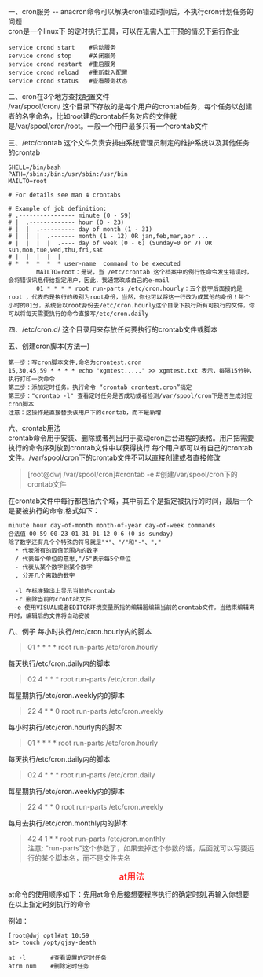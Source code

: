 一、cron服务 -- anacron命令可以解决cron错过时间后，不执行cron计划任务的问题  <br>
cron是一个linux下 的定时执行工具，可以在无需人工干预的情况下运行作业

    service crond start    #启动服务
    service crond stop     #关闭服务
    service crond restart  #重启服务
    service crond reload   #重新载入配置
    service crond status   #查看服务状态

二、cron在3个地方查找配置文件  <br>
/var/spool/cron/ 这个目录下存放的是每个用户的crontab任务，每个任务以创建者的名字命名，比如root建的crontab任务对应的文件就是/var/spool/cron/root。一般一个用户最多只有一个crontab文件

三、/etc/crontab 这个文件负责安排由系统管理员制定的维护系统以及其他任务的crontab
```
SHELL=/bin/bash
PATH=/sbin:/bin:/usr/sbin:/usr/bin
MAILTO=root

# For details see man 4 crontabs

# Example of job definition:
# .---------------- minute (0 - 59)
# |  .------------- hour (0 - 23)
# |  |  .---------- day of month (1 - 31)
# |  |  |  .------- month (1 - 12) OR jan,feb,mar,apr ...
# |  |  |  |  .---- day of week (0 - 6) (Sunday=0 or 7) OR sun,mon,tue,wed,thu,fri,sat
# |  |  |  |  |
# *  *  *  *  * user-name  command to be executed
        MAILTO=root：是说，当 /etc/crontab 这个档案中的例行性命令发生错误时，会将错误讯息传给指定用户，因此，我通常改成自己的e-mail
        01 * * * * root run-parts /etc/cron.hourly：五个数字后面接的是 root ，代表的是执行的级别为root身份，当然，你也可以将这一行改为成其他的身份！每个小时的01分，系统会以root身份去/etc/cron.hourly这个目录下执行所有可执行的文件，你可以将每天需要执行的命令直接写/etc/cron.daily
```
四、/etc/cron.d/ 这个目录用来存放任何要执行的crontab文件或脚本

五、创建cron脚本(方法一)
```
第一步：写cron脚本文件,命名为crontest.cron
15,30,45,59 * * * * echo "xgmtest....." >> xgmtest.txt 表示，每隔15分钟，执行打印一次命令
第二步：添加定时任务。执行命令 “crontab crontest.cron”搞定
第三步："crontab -l" 查看定时任务是否成功或者检测/var/spool/cron下是否生成对应cron脚本
注意：这操作是直接替换该用户下的crontab，而不是新增
```
六、crontab用法  <br>
crontab命令用于安装、删除或者列出用于驱动cron后台进程的表格。用户把需要执行的命令序列放到crontab文件中以获得执行
每个用户都可以有自己的crontab文件。/var/spool/cron下的crontab文件不可以直接创建或者直接修改
>[root@dwj /var/spool/cron]#crontab -e      #创建/var/spool/cron下的crontab文件

在crontab文件中每行都包括六个域，其中前五个是指定被执行的时间，最后一个是要被执行的命令,格式如下：
```
minute hour day-of-month month-of-year day-of-week commands
合法值 00-59 00-23 01-31 01-12 0-6 (0 is sunday)
除了数字还有几个个特殊的符号就是"*"、"/"和"-"、","
  * 代表所有的取值范围内的数字
  / 代表每个单位的意思,"/5"表示每5个单位
  - 代表从某个数字到某个数字
  , 分开几个离散的数字

  -l 在标准输出上显示当前的crontab
  -r 删除当前的crontab文件
　-e 使用VISUAL或者EDITOR环境变量所指的编辑器编辑当前的crontab文件。当结束编辑离开时，编辑后的文件将自动安装
```
八、例子
每小时执行/etc/cron.hourly内的脚本
>01 * * * * root run-parts /etc/cron.hourly

每天执行/etc/cron.daily内的脚本
>02 4 * * * root run-parts /etc/cron.daily

每星期执行/etc/cron.weekly内的脚本
>22 4 * * 0 root run-parts /etc/cron.weekly

每小时执行/etc/cron.hourly内的脚本
>01 * * * * root run-parts /etc/cron.hourly

每天执行/etc/cron.daily内的脚本
>02 4 * * * root run-parts /etc/cron.daily

每星期执行/etc/cron.weekly内的脚本
>22 4 * * 0 root run-parts /etc/cron.weekly

每月去执行/etc/cron.monthly内的脚本
>42 4 1 * * root run-parts /etc/cron.monthly   <br>
注意: "run-parts"这个参数了，如果去掉这个参数的话，后面就可以写要运行的某个脚本名，而不是文件夹名　

<font color=#FF0000 size=4> <p align="center">at用法</p></font>
at命令的使用顺序如下：先用at命令后接想要程序执行的确定时刻,再输入你想要在以上指定时刻执行的命令

例如：
```
[root@dwj opt]#at 10:59
at> touch /opt/gjsy-death
```
```
at -l       #查看设置的定时任务
atrm num    #删除定时任务
```
